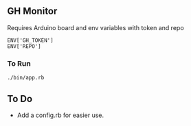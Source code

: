 ## GH Monitor

Requires Arduino board and env variables with token and repo

```
ENV['GH_TOKEN']
ENV['REPO']

```

### To Run

`./bin/app.rb`

## To Do

- Add a config.rb for easier use.